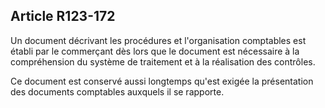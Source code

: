 Article R123-172
----
Un document décrivant les procédures et l'organisation comptables est établi par
le commerçant dès lors que le document est nécessaire à la compréhension du
système de traitement et à la réalisation des contrôles.

Ce document est conservé aussi longtemps qu'est exigée la présentation des
documents comptables auxquels il se rapporte.
